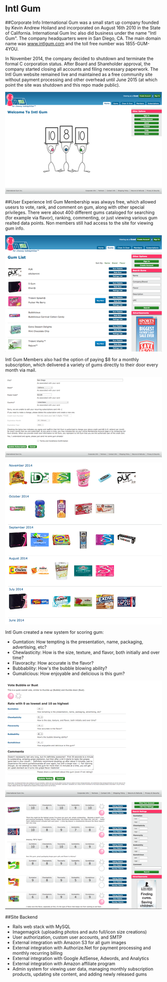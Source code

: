 Intl Gum
==
##Corporate Info
International Gum was a small start up company founded by Kevin Andrew Hoiland and incorporated on August 16th 2010 in the State of California. International Gum Inc also did business under the name "Intl Gum". The company headquarters were in San Diego, CA.  The main domain name was www.intlgum.com and the toll free number was 1855-GUM-4YOU.

In November 2014, the company decided to shutdown and terminate the formal C corporation status. After Board and Shareholder approval, the company started closing all accounts and filing necessary paperwork. The Intl Gum website remained live and maintained as a free community site without payment processing and other overhead until June 2015 (at which point the site was shutdown and this repo made public).

![Main Page](https://github.com/kevin-hoiland/ig/blob/master/doc/homepage.png)

##User Experience
Intl Gum Membership was always free, which allowed usesrs to vote, rank, and comment on gum, along with other special privileges.  There were about 400 different gums cataloged for searching (for example via flavor), ranking, commenting, or just viewing various gum realted data points.  Non members still had access to the site for viewing gum info.

![Main Page](https://github.com/kevin-hoiland/ig/blob/master/doc/gumlist.png)

Intl Gum Members also had the option of paying $8 for a monthly subscription, which delivered a variety of gums directly to their door every month via mail.

![Main Page](https://github.com/kevin-hoiland/ig/blob/master/doc/billing_p3.png)

![Main Page](https://github.com/kevin-hoiland/ig/blob/master/doc/subscriptions.png)

Intl Gum created a new system for scoring gum:
* Gumtation: How tempting is the presentation, name, packaging, advertising, etc? 
* Chewlasticity: How is the size, texture, and flavor, both initially and over time? 
* Flavoracity: How accurate is the flavor? 
* Bubbability: How's the bubble blowing ability? 
* Gumalicious: How enjoyable and delicious is this gum?

![Main Page](https://github.com/kevin-hoiland/ig/blob/master/doc/gumrating.png)

![Main Page](https://github.com/kevin-hoiland/ig/blob/master/doc/ratingslist.png)

##Site Backend
* Rails web stack with MySQL
* Imagemagick (uploading photos and auto full/icon size creations)
* User authorization, custom user accounts, and SMTP
* External integration with Amazon S3 for all gum images
* External integration with Authorize.Net for payment processing and monthly recurring billing
* External integration with Google AdSense, Adwords, and Analytics
* External integration with Amazon affiliate program
* Admin system for viewing user data, managing monthly subscription products, updating site content, and adding newly released gums
